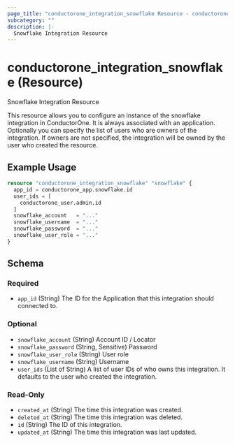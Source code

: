 ```yaml
---
page_title: "conductorone_integration_snowflake Resource - conductorone"
subcategory: ""
description: |-
  Snowflake Integration Resource
---
```


# conductorone_integration_snowflake (Resource)

Snowflake Integration Resource

This resource allows you to configure an instance of the snowflake integration in ConductorOne.
It is always associated with an application. Optionally you can specify the list of users who are owners of the integration.
If owners are not specified, the integration will be owned by the user who created the resource.

## Example Usage

```terraform
resource "conductorone_integration_snowflake" "snowflake" {
  app_id = conductorone_app.snowflake.id
  user_ids = [
    conductorone_user.admin.id
  ]
  snowflake_account   = "..."
  snowflake_username  = "..."
  snowflake_password  = "..."
  snowflake_user_role = "..."
}
```

<!-- schema generated by tfplugindocs -->
## Schema

### Required

- `app_id` (String) The ID for the Application that this integration should connected to.

### Optional

- `snowflake_account` (String) Account ID / Locator
- `snowflake_password` (String, Sensitive) Password
- `snowflake_user_role` (String) User role
- `snowflake_username` (String) Username
- `user_ids` (List of String) A list of user IDs of who owns this integration. It defaults to the user who created the integration.

### Read-Only

- `created_at` (String) The time this integration was created.
- `deleted_at` (String) The time this integration was deleted.
- `id` (String) The ID of this integration.
- `updated_at` (String) The time this integration was last updated.
